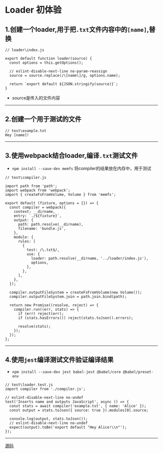 # Loader 初体验

## 1.创建一个loader,用于把`.txt`文件内容中的`[name]`,替换

```
// loader\index.js

export default function loader(source) {
  const options = this.getOptions();

  // eslint-disable-next-line no-param-reassign
  source = source.replace(/\[name\]/g, options.name);

  return `export default ${JSON.stringify(source)}`;
}
```

+ source是传入的文件内容

***

## 2.创建一个用于测试的文件

```
// test\example.txt
Hey [name]!
```

***

## 3.使用webpack结合loader,编译`.txt`测试文件

+ `npm install --save-dev memfs` 将compiler的结果放在内存中，用于测试

```
// test\compiler.js

import path from 'path';
import webpack from 'webpack';
import { createFsFromVolume, Volume } from 'memfs';

export default (fixture, options = {}) => {
  const compiler = webpack({
    context: __dirname,
    entry: `./${fixture}`,
    output: {
      path: path.resolve(__dirname),
      filename: 'bundle.js',
    },
    module: {
      rules: [
        {
          test: /\.txt$/,
          use: {
            loader: path.resolve(__dirname, '../loader/index.js'),
            options,
          },
        },
      ],
    },
  });

  compiler.outputFileSystem = createFsFromVolume(new Volume());
  compiler.outputFileSystem.join = path.join.bind(path);

  return new Promise((resolve, reject) => {
    compiler.run((err, stats) => {
      if (err) reject(err);
      if (stats.hasErrors()) reject(stats.toJson().errors);

      resolve(stats);
    });
  });
};
```

***

## 4.使用`jest`编译测试文件验证编译结果

+ `npm install --save-dev jest babel-jest @babel/core @babel/preset-env`

```
// test\loader.test.js
import compiler from './compiler.js';

// eslint-disable-next-line no-undef
test('Inserts name and outputs JavaScript', async () => {
  const stats = await compiler('example.txt', { name: 'Alice' });
  const output = stats.toJson({ source: true }).modules[0].source;

  console.log(output, stats.toJson());
  // eslint-disable-next-line no-undef
  expect(output).toBe('export default "Hey Alice!\\n"');
});
```

***
[源码](https://github.com/shenqil/webpack5-webExp/tree/loader)
